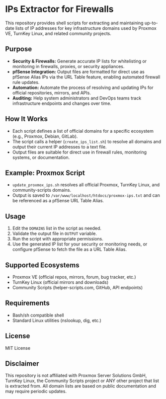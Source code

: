 # IPs Extractor for Firewalls

This repository provides shell scripts for extracting and maintaining up-to-date lists of IP addresses for key infrastructure domains used by Proxmox VE, TurnKey Linux, and related community projects.

## Purpose

- **Security & Firewalls:** Generate accurate IP lists for whitelisting or monitoring in firewalls, proxies, or security appliances.
- **pfSense Integration:** Output files are formatted for direct use as pfSense Alias IPs via the URL Table feature, enabling automated firewall rule updates.
- **Automation:** Automate the process of resolving and updating IPs for official repositories, mirrors, and APIs.
- **Auditing:** Help system administrators and DevOps teams track infrastructure endpoints and changes over time.

## How It Works

- Each script defines a list of official domains for a specific ecosystem (e.g., Proxmox, Debian, GitLab).
- The script calls a helper (`create_ips_list.sh`) to resolve all domains and output their current IP addresses to a text file.
- Output files are suitable for direct use in firewall rules, monitoring systems, or documentation.

## Example: Proxmox Script

- `update_proxmox_ips.sh` resolves all official Proxmox, TurnKey Linux, and community-scripts domains.
- Output is saved to `/var/www/localhost/htdocs/proxmox-ips.txt` and can be referenced as a pfSense URL Table Alias.

## Usage

1. Edit the `DOMAINS` list in the script as needed.
1. Validate the output file in `OUTPUT` variable.
1. Run the script with appropriate permissions.
1. Use the generated IP list for your security or monitoring needs, or configure pfSense to fetch the file as a URL Table Alias.

## Supported Ecosystems

- Proxmox VE (official repos, mirrors, forum, bug tracker, etc.)
- TurnKey Linux (official mirrors and downloads)
- Community Scripts (helper-scripts.com, GitHub, API endpoints)

## Requirements

- Bash/sh compatible shell
- Standard Linux utilities (nslookup, dig, etc.)

## License

MIT License

## Disclaimer

This repository is not affiliated with Proxmox Server Solutions GmbH, TurnKey Linux, the Community Scripts project or ANY other project that list is extracted from. All domain lists are based on public documentation and may require periodic updates.
